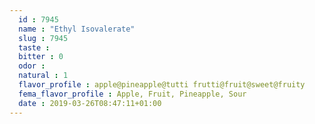 ```yaml
---
  id : 7945
  name : "Ethyl Isovalerate"
  slug : 7945
  taste : 
  bitter : 0
  odor : 
  natural : 1
  flavor_profile : apple@pineapple@tutti frutti@fruit@sweet@fruity
  fema_flavor_profile : Apple, Fruit, Pineapple, Sour
  date : 2019-03-26T08:47:11+01:00
---
```



